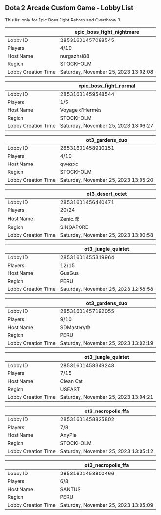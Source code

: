 ## Dota 2 Arcade Custom Game - Lobby List

This list only for Epic Boss Fight Reborn and Overthrow 3

|  | epic_boss_fight_nightmare |
| ------ | ------ |
| Lobby ID | 28531601457088545 |
| Players | 4/10 |
| Host Name | nurgazhai88 |
| Region | STOCKHOLM |
| Lobby Creation Time | Saturday, November 25, 2023 13:02:08 |


|  | epic_boss_fight_normal |
| ------ | ------ |
| Lobby ID | 28531601459548544 |
| Players | 1/5 |
| Host Name | Voyage d'Hermès |
| Region | STOCKHOLM |
| Lobby Creation Time | Saturday, November 25, 2023 13:06:27 |


|  | ot3_gardens_duo |
| ------ | ------ |
| Lobby ID | 28531601458910151 |
| Players | 4/10 |
| Host Name | qwezxc |
| Region | STOCKHOLM |
| Lobby Creation Time | Saturday, November 25, 2023 13:05:20 |


|  | ot3_desert_octet |
| ------ | ------ |
| Lobby ID | 28531601456440471 |
| Players | 20/24 |
| Host Name | Zenic.邓 |
| Region | SINGAPORE |
| Lobby Creation Time | Saturday, November 25, 2023 13:00:58 |


|  | ot3_jungle_quintet |
| ------ | ------ |
| Lobby ID | 28531601455319964 |
| Players | 12/15 |
| Host Name | GusGus |
| Region | PERU |
| Lobby Creation Time | Saturday, November 25, 2023 12:58:58 |


|  | ot3_gardens_duo |
| ------ | ------ |
| Lobby ID | 28531601457192055 |
| Players | 9/10 |
| Host Name | SDMastery© |
| Region | PERU |
| Lobby Creation Time | Saturday, November 25, 2023 13:02:19 |


|  | ot3_jungle_quintet |
| ------ | ------ |
| Lobby ID | 28531601458349248 |
| Players | 7/15 |
| Host Name | Clean Cat |
| Region | USEAST |
| Lobby Creation Time | Saturday, November 25, 2023 13:04:21 |


|  | ot3_necropolis_ffa |
| ------ | ------ |
| Lobby ID | 28531601458825802 |
| Players | 7/8 |
| Host Name | AnyPie |
| Region | STOCKHOLM |
| Lobby Creation Time | Saturday, November 25, 2023 13:05:12 |


|  | ot3_necropolis_ffa |
| ------ | ------ |
| Lobby ID | 28531601458800466 |
| Players | 6/8 |
| Host Name | SANTUS |
| Region | PERU |
| Lobby Creation Time | Saturday, November 25, 2023 13:05:09 |



